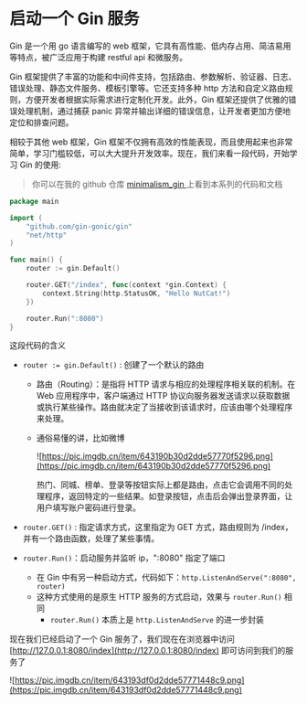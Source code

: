 # 启动一个 Gin 服务

Gin 是一个用 go 语言编写的 web 框架，它具有高性能、低内存占用、简洁易用等特点，被广泛应用于构建 restful api 和微服务。

Gin 框架提供了丰富的功能和中间件支持，包括路由、参数解析、验证器、日志、错误处理、静态文件服务、模板引擎等。它还支持多种 http 方法和自定义路由规则，方便开发者根据实际需求进行定制化开发。此外，Gin 框架还提供了优雅的错误处理机制，通过捕获 panic 异常并输出详细的错误信息，让开发者更加方便地定位和排查问题。

相较于其他 web 框架，Gin 框架不仅拥有高效的性能表现，而且使用起来也非常简单，学习门槛较低，可以大大提升开发效率。现在，我们来看一段代码，开始学习 Gin 的使用:

> 你可以在我的 github 仓库 [minimalism_gin ](https://github.com/FelixWuu/minimalism_gin) 上看到本系列的代码和文档
> 

```go
package main

import (
	"github.com/gin-gonic/gin"
	"net/http"
)

func main() {
	router := gin.Default()

	router.GET("/index", func(context *gin.Context) {
		context.String(http.StatusOK, "Hello NutCat!")
	})

	router.Run(":8080")
}
```

这段代码的含义

- `router := gin.Default()` : 创建了一个默认的路由
    - 路由（Routing）：是指将 HTTP 请求与相应的处理程序相关联的机制。在 Web 应用程序中，客户端通过 HTTP 协议向服务器发送请求以获取数据或执行某些操作。路由就决定了当接收到该请求时，应该由哪个处理程序来处理。
    - 通俗易懂的讲，比如微博
      
        ![https://pic.imgdb.cn/item/643190b30d2dde57770f5296.png](https://pic.imgdb.cn/item/643190b30d2dde57770f5296.png)
        
        热门、同城、榜单、登录等按钮实际上都是路由，点击它会调用不同的处理程序，返回特定的一些结果。如登录按钮，点击后会弹出登录界面，让用户填写账户密码进行登录。
    
- `router.GET()` : 指定请求方式，这里指定为 GET 方式，路由规则为 /index，并有一个路由函数，处理了某些事情。
- `router.Run()`：启动服务并监听 ip，":8080" 指定了端口
    - 在 Gin 中有另一种启动方式，代码如下：`http.ListenAndServe(":8080", router)`
    - 这种方式使用的是原生 HTTP 服务的方式启动，效果与 `router.Run()` 相同
        - `router.Run()` 本质上是 `http.ListenAndServe` 的进一步封装

现在我们已经启动了一个 Gin 服务了，我们现在在浏览器中访问 [http://127.0.0.1:8080/index](http://127.0.0.1:8080/index) 即可访问到我们的服务了

![https://pic.imgdb.cn/item/643193df0d2dde57771448c9.png](https://pic.imgdb.cn/item/643193df0d2dde57771448c9.png)